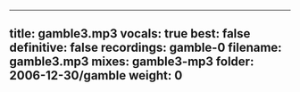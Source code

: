 
---
title: gamble3.mp3
vocals: true
best: false
definitive: false
recordings: gamble-0
filename: gamble3.mp3
mixes: gamble3-mp3
folder: 2006-12-30/gamble
weight: 0
---
